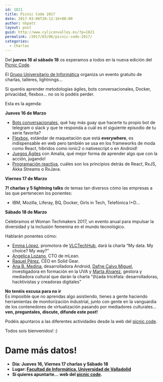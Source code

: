```yaml
---
id: 1821
title: Picnic Code 2017
date: 2017-03-06T20:12:16+00:00
author: nhpatt
layout: post
guid: http://www.cyliconvalley.es/?p=1821
permalink: /2017/03/06/picnic-code-2017/
categories:
  - Charlas
---
```

Del **jueves 16 al sábado 18** os esperamos a todos en la nueva edición del <a href="http://picniccode.es/" target="_blank">Picnic Code</a>.

<div>
  El <a href="https://www.gui.uva.es/" target="_blank">Grupo Universitario de Informática</a> organiza un evento gratuito de charlas, talleres, lightnings&#8230;
</div>

Si queréis aprender metodologías ágiles, bots conversacionales, Docker, privacidad, flexbox&#8230; no os lo podéis perder.

Esta es la agenda:

**Jueves 16 de Marzo**

<div>
  <ul>
    <li>
      <a href="https://www.meetup.com/es-ES/guiuva/events/237832046/?eventId=237832046" target="_blank" data-saferedirecturl="https://www.google.com/url?hl=en&q=https://www.meetup.com/es-ES/guiuva/events/237832046/?eventId%3D237832046&source=gmail&ust=1488913043930000&usg=AFQjCNHpHgGrMK6_Btq10Sh7GsE4gC2Nfw">Bots conversacionales</a>, qué hay más guay que hacerte tu propio bot de telegram o slack y que te responda a cuál es el siguiente episodio de tu serie favorita?
    </li>
    <li>
      <a href="https://www.meetup.com/es-ES/guiuva/events/238098613/?eventId=238098613" target="_blank" data-saferedirecturl="https://www.google.com/url?hl=en&q=https://www.meetup.com/es-ES/guiuva/events/238098613/?eventId%3D238098613&source=gmail&ust=1488913043930000&usg=AFQjCNGhwY60zEw5gIo81rjtrwwBUPDNBQ">Flexbox</a>, estándar de maquetación que está <b>everywhere</b>, es indispensable en web pero también se usa en los frameworks de moda como React, híbridos como ionic2 o nativescript o en Android!
    </li>
    <li>
      <a href="https://www.meetup.com/es-ES/Cylicon-Valley/events/237844653/?eventId=237844653" target="_blank" data-saferedirecturl="https://www.google.com/url?hl=en&q=https://www.meetup.com/es-ES/Cylicon-Valley/events/237844653/?eventId%3D237844653&source=gmail&ust=1488913043930000&usg=AFQjCNEso4EgE0A47XqhMH0BPzq0I2exNQ">Juegos Ágiles</a> con Amalia, qué mejor forma de aprender algo que con la acción, jugando!
    </li>
    <li>
      <a href="https://www.meetup.com/es-ES/Cylicon-Valley/events/238195439/?eventId=238195439" target="_blank" data-saferedirecturl="https://www.google.com/url?hl=en&q=https://www.meetup.com/es-ES/Cylicon-Valley/events/238195439/?eventId%3D238195439&source=gmail&ust=1488913043930000&usg=AFQjCNFDeVVNnp_wXJw-_3V4PeW8u0_ybw">Programación reactiva</a>, cuáles son los principios detrás de React, RxJS, Akka Streams o RxJava.
    </li>
  </ul>
  
  <div>
    <strong>Viernes 17 de Marzo</strong>
  </div>
  
  <p />
  
  <div>
    <b>7! charlas y 5 lightning talks</b> de temas tan diversos cómo las empresas a las que pertenecen los ponentes:
  </div>
</div>

<div>
  <ul>
    <li>
      IBM, Mozilla, Liferay, BQ, Docker, Girls in Tech, Telefónica I+D&#8230;
    </li>
  </ul>
  
  <div>
    <strong>Sábado 18 de Marzo</strong>
  </div>
  
  <p />
  
  <div>
    Celebramos el Woman Techmakers 2017, un evento anual para impulsar la diversidad y la inclusión femenina en el mundo tecnológico.
  </div>
  
  <p />
  
  <div>
    Hablarán ponentes cómo:
  </div>
</div>

  * [Emma López](https://twitter.com/hell03610), promotora de [VLCTechHub](http://www.vlctechhub.org/), dará la charla &#8220;My data. My choice? My way?&#8221;
  * [Angelica Lozano](https://twitter.com/alozalv), CTO de mLean.
  * [Raquel Pérez](http://twitter.com/rachelLondoner), CEO en Solid Gear.
  * [Ana B. Medina](https://twitter.com/negroelemental), desarrolladora Android, [Dafne Calvo Miguel](https://twitter.com/dafnecalvo?lang=en), investigadora en formación en la UVA y [Marta Álvarez](https://twitter.com/marta_al_va), gestora y mediadora cultural que darán la charla &#8220;(h)ada tricéfala: desarrolladoras, hacktivistas y creadoras digitales&#8221;

<div>
  <strong>No tenéis excusa para no ir</strong>
</div>

<div>
  Es imposible que no aprendas algo asistiendo, tienes a gente haciendo herramientas de monitorización industrial, junto con gente en la vanguardia de los contenedores de virtualización pasando por mediadores culturales&#8230; <b>ven, preguntales, discute, difunde este post!</b>
</div>

Podéis apuntaros a las diferentes actividades desde la web del <a href="https://picniccode.es" target="_blank">picnic code</a>.

<div>
  Todos sois bienvenidos! :)
</div>

# Dame más datos!

  * **Día: Jueves 16, Viernes 17 charlas y Sábado 18**
  * **Lugar: <a href="https://goo.gl/maps/SJbP3ziRz6r" target="_blank">Facultad de Informática, Universidad de Valladolid</a>**
  * **Si quieres apuntarte… web del <a href="https://picniccode.es" target="_blank">picnic code</a>.**